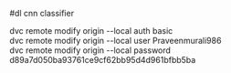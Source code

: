 #dl cnn classifier

dvc remote modify origin --local auth basic \
dvc remote modify origin --local user Praveenmurali986 \
dvc remote modify origin --local password d89a7d050ba93761ce9cf62bb95d4d961bfbb5ba